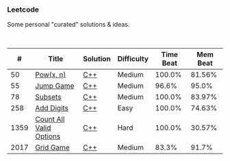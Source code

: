 ### Leetcode

Some personal "curated" solutions & ideas.  

<br/>
  
| # | Title | Solution | Difficulty |Time Beat|Mem Beat|
|---| ----- | -------- | ---------- |------|------|
|50|[Pow(x, n)](./0050-pow-x-n/) | [C++](./0050-pow-x-n/50.pow-x-n.cpp)|Medium|100.0%|81.56%|
|55|[Jump Game](./0055-jump-game/) | [C++](./0055-jump-game/55.jump-game.cpp)|Medium|96.6%|95.0%|
|78|[Subsets](./0078-subsets/) | [C++](./0078-subsets/78.subsets.cpp)|Medium|100.0%|83.97%|
|258|[Add Digits](./0258-add-digits/) | [C++](./0258-add-digits/258.add-digits.cpp)|Easy|100.0%|74.63%|
|1359|[ Count All Valid Options](./1359-count-all-valid-options/) | [C++](./1359-count-all-valid-options/1359.count-all-valid-pickup-and-delivery-options.cpp)|Hard|100.0%|30.57%|
|2017|[Grid Game](./2017-grid-game/) | [C++](./2017-grid-game/2017.grid-game.cpp)|Medium|83.3%|91.7%|

